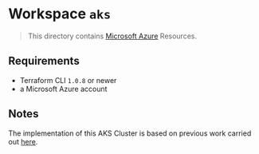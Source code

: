 # Workspace `aks`

> This directory contains [Microsoft Azure](https://registry.terraform.io/providers/hashicorp/azurerm/) Resources.

## Requirements

* Terraform CLI `1.0.8` or newer
* a Microsoft Azure account

## Notes

The implementation of this AKS Cluster is based on previous work carried out [here](https://github.com/ksatirli/dynamically-configured-infrastructure/tree/main/terraform/azure).
